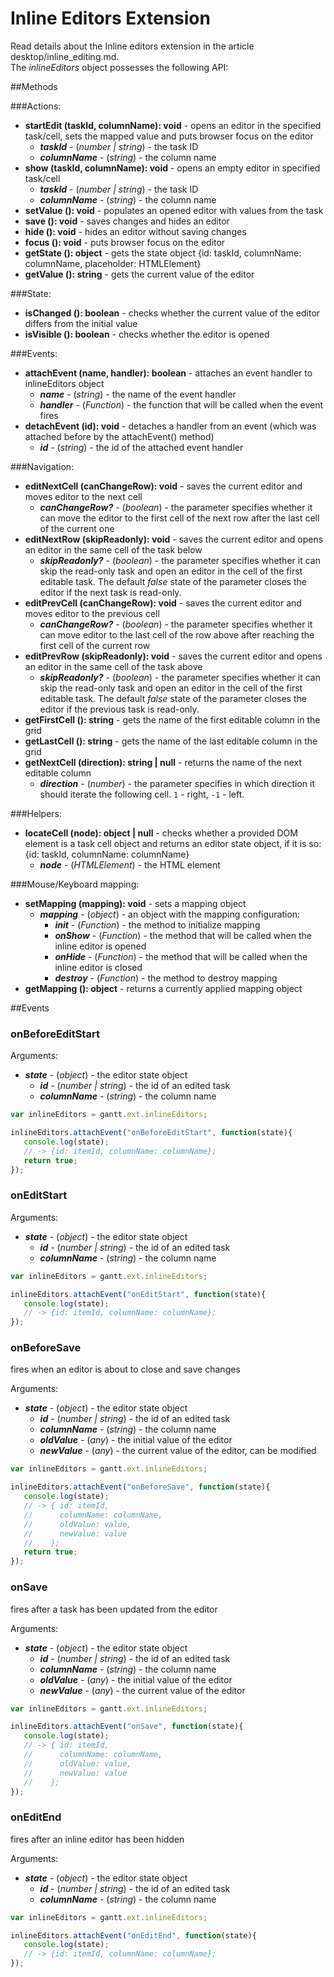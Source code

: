 Inline Editors Extension
========================

Read details about the Inline editors extension in the article desktop/inline_editing.md. <br> The *inlineEditors* object possesses the following API:

##Methods

###Actions:

- <span class=submethod>**startEdit (taskId, columnName): void**</span> - opens an editor in the specified task/cell, sets the mapped value and puts browser focus on the editor
    - **_taskId_** - (*number | string*) - the task ID
    - **_columnName_** - (*string*) - the column name
- <span class=submethod>**show (taskId, columnName): void**</span> - opens an empty editor in specified task/cell
    - **_taskId_** - (*number | string*) - the task ID
    - **_columnName_** - (*string*) - the column name
- <span class=submethod>**setValue (): void**</span> - populates an opened editor with values from the task
- <span class=submethod>**save (): void**</span> - saves changes and hides an editor
- <span class=submethod>**hide (): void**</span> - hides an editor without saving changes
- <span class=submethod>**focus (): void**</span> - puts browser focus on the editor 
- <span class=submethod>**getState (): object**</span> - gets the state object {id: taskId, columnName: columnName, placeholder: HTMLElement}
- <span class=submethod>**getValue (): string**</span> - gets the current value of the editor

###State: 

- <span class=submethod>**isChanged (): boolean**</span> - checks whether the current value of the editor differs from the initial value
- <span class=submethod>**isVisible (): boolean**</span> - checks whether the editor is opened

###Events:

- <span class=submethod>**attachEvent (name, handler): boolean**</span> - attaches an event handler to inlineEditors object
    - **_name_** - (*string*) - the name of the event handler
    - **_handler_** - (*Function*) - the function that will be called when the event fires
- <span class=submethod>**detachEvent (id): void**</span> - detaches a handler from an event (which was attached before by the attachEvent() method) 
    - **_id_** - (*string*) - the id of the attached event handler


###Navigation:

- <span class=submethod>**editNextCell (canChangeRow): void**</span> - saves the current editor and moves editor to the next cell 
    - **_canChangeRow?_**  - (*boolean*) - the parameter specifies whether it can move the editor to the first cell of the next row after the last cell of the current one
- <span class=submethod>**editNextRow (skipReadonly): void**</span> - saves the current editor and opens an editor in the same cell of the task below
    - **_skipReadonly?_**  - (*boolean*) - the parameter specifies whether it can skip the read-only task and open an editor in the cell of the first editable task. The default *false* state of the parameter closes the editor if the next task is read-only.
- <span class=submethod>**editPrevCell (canChangeRow): void**</span> - saves the current editor and moves editor to the previous cell 
    - **_canChangeRow?_**  - (*boolean*) - the parameter specifies whether it can move editor to the last cell of the row above after reaching the first cell of the current row
- <span class=submethod>**editPrevRow (skipReadonly): void**</span> - saves the current editor and opens an editor in the same cell of the task above
    - **_skipReadonly?_**  - (*boolean*) - the parameter specifies whether it can skip the read-only task and open an editor in the cell of the first editable task. The default *false* state of the parameter closes the editor if the previous task is read-only.
- <span class=submethod>**getFirstCell (): string**</span> - gets the name of the first editable column in the grid
- <span class=submethod>**getLastCell (): string**</span> - gets the name of the last editable column in the grid
- <span class=submethod>**getNextCell (direction): string | null**</span> - returns the name of the next editable column
    - **_direction_**  - (*number*) - the parameter specifies in which direction it should iterate the following cell. `1` - right, `-1` - left.


###Helpers:

- <span class=submethod>**locateCell (node): object | null**</span> - checks whether a provided DOM element is a task cell object and returns an editor state object, if it is so: {id: taskId, columnName: columnName}
    - **_node_** - (*HTMLElement*) - the HTML element


###Mouse/Keyboard mapping:

- <span class=submethod>**setMapping (mapping): void**</span> - sets a mapping object
    - **_mapping_** - (*object*) - an object with the mapping configuration:
        - **_init_** - (*Function*) - the method to initialize mapping
        - **_onShow_** - (*Function*) - the method that will be called when the inline editor is opened
        - **_onHide_** - (*Function*) - the method that will be called when the inline editor is closed
        - **_destroy_** - (*Function*) - the method to destroy mapping
- <span class=submethod>**getMapping (): object**</span> - returns a currently applied mapping object


##Events

### <span class=eventname>onBeforeEditStart</span>

Arguments:
<span class=eventarguments>

- **_state_** - (*object*) - the editor state object
	- **_id_** - (*number | string*) - the id of an edited task
	- **_columnName_** - (*string*) - the column name
</span>

~~~js
var inlineEditors = gantt.ext.inlineEditors;

inlineEditors.attachEvent("onBeforeEditStart", function(state){
   console.log(state);
   // -> {id: itemId, columnName: columnName};
   return true;
});
~~~

### <span class=eventname>onEditStart</span>

Arguments:
<span class=eventarguments>

- **_state_** - (*object*) - the editor state object
	- **_id_** - (*number | string*) - the id of an edited task
	- **_columnName_** - (*string*) - the column name
</span>

~~~js
var inlineEditors = gantt.ext.inlineEditors;

inlineEditors.attachEvent("onEditStart", function(state){
   console.log(state);
   // -> {id: itemId, columnName: columnName};
});
~~~

### <span class=eventname>onBeforeSave</span>

fires when an editor is about to close and save changes

Arguments:
<span class=eventarguments>

- **_state_** - (*object*) - the editor state object
	- **_id_** - (*number | string*) - the id of an edited task
	- **_columnName_** - (*string*) - the column name
	- **_oldValue_** - (*any*) - the initial value of the editor
	- **_newValue_** - (*any*) - the current value of the editor, can be modified
</span>

~~~js
var inlineEditors = gantt.ext.inlineEditors;

inlineEditors.attachEvent("onBeforeSave", function(state){
   console.log(state);
   // -> { id: itemId, 
   //      columnName: columnName, 
   //      oldValue: value, 
   //      newValue: value
   //    };
   return true;
});
~~~

### <span class=eventname>onSave</span>

fires after a task has been updated from the editor

Arguments:
<span class=eventarguments>

- **_state_** - (*object*) - the editor state object
	- **_id_** - (*number | string*) - the id of an edited task
	- **_columnName_** - (*string*) - the column name
	- **_oldValue_** - (*any*) - the initial value of the editor
	- **_newValue_** - (*any*) - the current value of the editor
</span>

~~~js
var inlineEditors = gantt.ext.inlineEditors;

inlineEditors.attachEvent("onSave", function(state){
   console.log(state);
   // -> { id: itemId, 
   //      columnName: columnName, 
   //      oldValue: value, 
   //      newValue: value
   //    };
});
~~~

### <span class=eventname>onEditEnd</span>

fires after an inline editor has been hidden


Arguments:
<span class=eventarguments>

- **_state_** - (*object*) - the editor state object
	- **_id_** - (*number | string*) - the id of an edited task
	- **_columnName_** - (*string*) - the column name
</span>

~~~js
var inlineEditors = gantt.ext.inlineEditors;

inlineEditors.attachEvent("onEditEnd", function(state){
   console.log(state);
   // -> {id: itemId, columnName: columnName};
});
~~~
